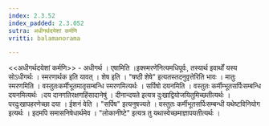 ```yaml
---
index: 2.3.52
index_padded: 2.3.052
sutra: अधीगर्थदयेशां कर्मणि
vritti: balamanorama

---
```

<<अधीगर्थदयेशां कर्मणि>> - अधीगर्थ । एषामिति ।इक्स्मरणे॑नित्यमधिपूर्वः, तस्यार्थ इवार्थों यस्य सोऽधीगर्थः । स्मरणार्थक इति यावत् । शेष इति । "षष्ठी शेषे" इत्यतस्तदनुवृत्तेरिति भावः । मातुः स्मरणमिति । वस्तुतःकर्मीभूतमातृसम्बन्धि स्मरणमित्यर्थः । सर्पिषो दयनमिति । वस्तुतः कर्मीम्भूतसर्पिःसम्बन्धि दयनमित्यर्थः ।दय दानगतिरक्षणहिंसादानेषु॑ । दीनान्दयते इत्यत्र दुःखाद्वियोजयितुमिच्छतीत्यर्थः । परदुःखापहरणेच्छा दया । ईशनं वेति । "सर्पिष" इत्यनुषज्यते । वस्तुतः कर्मीभूतसर्पिःसम्बन्धी यथेष्टविनियोग इत्यर्थः । इदमपि समासनिषेधार्थमेव । "लोकानीष्टे" इत्यत्र तु यथास्वेच्छमाज्ञापयतीत्यर्थः । 